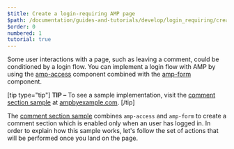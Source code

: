 ```yaml
---
$title: Create a login-requiring AMP page
$path: /documentation/guides-and-tutorials/develop/login_requiring/create-login.html
$order: 0
numbered: 1
tutorial: true
---
```

Some user interactions with a page, such as leaving a comment, could be conditioned by a login flow. You can implement a login flow with AMP by using the [amp-access](/docs/reference/components/amp-access.html) component combined with the [amp-form](/docs/reference/components/amp-form.html) component.

[tip type="tip"]
**TIP –** To see a sample implementation, visit the [comment section sample](https://ampbyexample.com/samples_templates/comment_section/) at [ampbyexample.com](https://ampbyexample.com).
[/tip]

The [comment section sample](https://ampbyexample.com/samples_templates/comment_section/) combines `amp-access` and `amp-form` to create a comment section which is enabled only when an user has logged in. In order to explain how this sample works, let's follow the set of actions that will be performed once you land on the page.
